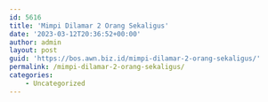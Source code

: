 ```yaml
---
id: 5616
title: 'Mimpi Dilamar 2 Orang Sekaligus'
date: '2023-03-12T20:36:52+00:00'
author: admin
layout: post
guid: 'https://bos.awn.biz.id/mimpi-dilamar-2-orang-sekaligus/'
permalink: /mimpi-dilamar-2-orang-sekaligus/
categories:
    - Uncategorized
---
```


